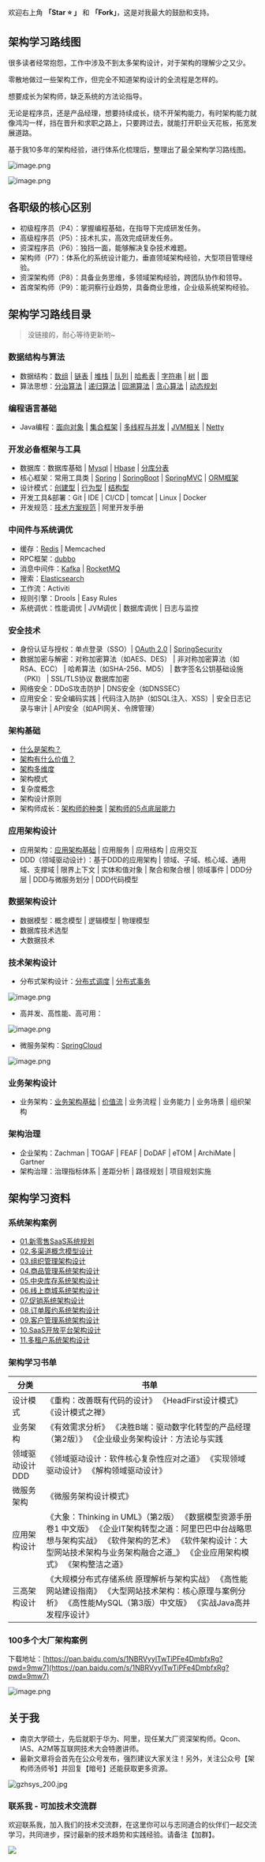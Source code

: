 欢迎右上角 **「Star ⭐️ 」** 和 **「Fork」**，这是对我最大的鼓励和支持。

## 架构学习路线图

很多读者经常抱怨，工作中涉及不到太多架构设计，对于架构的理解少之又少。

零散地做过一些架构工作，但完全不知道架构设计的全流程是怎样的。

想要成长为架构师，缺乏系统的方法论指导。

无论是程序员，还是产品经理，想要持续成长，绕不开架构能力，有时架构能力就像鸿沟一样，挡在晋升和求职之路上，只要跨过去，就能打开职业天花板，拓宽发展道路。

基于我10多年的架构经验，进行体系化梳理后，整理出了最全架构学习路线图。

![image.png](pic//image.png)

![image.png](pic//image%201.png)

## 各职级的核心区别

- 初级程序员（P4）：掌握编程基础，在指导下完成研发任务。
- 高级程序员（P5）：技术扎实，高效完成研发任务。
- 资深程序员（P6）：独挡一面，能够解决复杂技术难题。
- 架构师（P7）：体系化的系统设计能力，垂直领域架构经验，大型项目管理经验。
- 资深架构师（P8）：具备业务思维，多领域架构经验，跨团队协作和领导。
- 首席架构师（P9）：能洞察行业趋势，具备商业思维，企业级系统架构经验。

## 架构学习路线目录

> 没链接的，耐心等待更新哟~

### 数据结构与算法

- 数据结构：[数组](https://tangshiye.cn/02.%E7%AE%97%E6%B3%95/01.%20%E6%95%B0%E7%BB%84/01.%20%E6%95%B0%E7%BB%84%E5%9F%BA%E7%A1%80%E7%9F%A5%E8%AF%86/01.%20%E6%95%B0%E7%BB%84%E5%9F%BA%E7%A1%80%E7%9F%A5%E8%AF%86.html) | [链表](https://tangshiye.cn/02.%E7%AE%97%E6%B3%95/02.%20%E9%93%BE%E8%A1%A8/01.%20%E9%93%BE%E8%A1%A8%E5%9F%BA%E7%A1%80%E7%9F%A5%E8%AF%86/01.%20%E9%93%BE%E8%A1%A8%E5%9F%BA%E7%A1%80%E7%9F%A5%E8%AF%86.html) | [堆栈](https://tangshiye.cn/02.%E7%AE%97%E6%B3%95/03.%20%E5%A0%86%E6%A0%88/01.%20%E5%A0%86%E6%A0%88%E5%9F%BA%E7%A1%80%E7%9F%A5%E8%AF%86/01.%20%E5%A0%86%E6%A0%88%E5%9F%BA%E7%A1%80%E7%9F%A5%E8%AF%86.html) | [队列](https://tangshiye.cn/02.%E7%AE%97%E6%B3%95/04.%20%E9%98%9F%E5%88%97/01.%20%E9%98%9F%E5%88%97%E5%9F%BA%E7%A1%80%E7%9F%A5%E8%AF%86/01.%20%E9%98%9F%E5%88%97%E5%9F%BA%E7%A1%80%E7%9F%A5%E8%AF%86.html) | [哈希表](https://tangshiye.cn/02.%E7%AE%97%E6%B3%95/05.%20%E5%93%88%E5%B8%8C%E8%A1%A8/01.%20%E5%93%88%E5%B8%8C%E8%A1%A8%E7%9F%A5%E8%AF%86.html) | [字符串](https://tangshiye.cn/02.%E7%AE%97%E6%B3%95/06.%20%E5%AD%97%E7%AC%A6%E4%B8%B2/01.%20%E5%AD%97%E7%AC%A6%E4%B8%B2%E5%9F%BA%E7%A1%80%E7%9F%A5%E8%AF%86/01.%20%E5%AD%97%E7%AC%A6%E4%B8%B2%E5%9F%BA%E7%A1%80%E7%9F%A5%E8%AF%86.html) | [树](https://tangshiye.cn/02.%E7%AE%97%E6%B3%95/07.%20%E6%A0%91/01.%20%E4%BA%8C%E5%8F%89%E6%A0%91/01.%20%E6%A0%91%E4%B8%8E%E4%BA%8C%E5%8F%89%E6%A0%91%E7%9A%84%E5%9F%BA%E7%A1%80%E7%9F%A5%E8%AF%86.html) | [图](https://tangshiye.cn/02.%E7%AE%97%E6%B3%95/08.%20%E5%9B%BE/01.%20%E5%9B%BE%E7%9A%84%E5%9F%BA%E7%A1%80%E7%9F%A5%E8%AF%86/01.%20%E5%9B%BE%E7%9A%84%E5%AE%9A%E4%B9%89%E5%92%8C%E5%88%86%E7%B1%BB.html)
- 算法思想：[分治算法](https://tangshiye.cn/02.%E7%AE%97%E6%B3%95/09.%20%E5%9F%BA%E7%A1%80%E7%AE%97%E6%B3%95/03.%20%E5%88%86%E6%B2%BB%E7%AE%97%E6%B3%95/01.%20%E5%88%86%E6%B2%BB%E7%AE%97%E6%B3%95%E7%9F%A5%E8%AF%86.html) | [递归算法](https://tangshiye.cn/02.%E7%AE%97%E6%B3%95/09.%20%E5%9F%BA%E7%A1%80%E7%AE%97%E6%B3%95/02.%20%E9%80%92%E5%BD%92%E7%AE%97%E6%B3%95/01.%20%E9%80%92%E5%BD%92%E7%AE%97%E6%B3%95%E7%9F%A5%E8%AF%86.html) | [回溯算法](https://tangshiye.cn/02.%E7%AE%97%E6%B3%95/09.%20%E5%9F%BA%E7%A1%80%E7%AE%97%E6%B3%95/04.%20%E5%9B%9E%E6%BA%AF%E7%AE%97%E6%B3%95/01.%20%E5%9B%9E%E6%BA%AF%E7%AE%97%E6%B3%95%E7%9F%A5%E8%AF%86.html) | [贪心算法](https://tangshiye.cn/02.%E7%AE%97%E6%B3%95/09.%20%E5%9F%BA%E7%A1%80%E7%AE%97%E6%B3%95/05.%20%E8%B4%AA%E5%BF%83%E7%AE%97%E6%B3%95/01.%20%E8%B4%AA%E5%BF%83%E7%AE%97%E6%B3%95%E7%9F%A5%E8%AF%86.html) | [动态规划](https://tangshiye.cn/02.%E7%AE%97%E6%B3%95/10.%20%E5%8A%A8%E6%80%81%E8%A7%84%E5%88%92/01.%20%E5%8A%A8%E6%80%81%E8%A7%84%E5%88%92%E5%9F%BA%E7%A1%80/01.%20%E5%8A%A8%E6%80%81%E8%A7%84%E5%88%92%E5%9F%BA%E7%A1%80%E7%9F%A5%E8%AF%86.html)

### 编程语言基础

- Java编程：[面向对象](https://tangshiye.cn/01.Java/01.Java%E5%9F%BA%E7%A1%80/01.%E9%9D%A2%E5%90%91%E5%AF%B9%E8%B1%A1.html) | [集合框架](https://tangshiye.cn/01.Java/02.Java%E9%9B%86%E5%90%88%E6%A1%86%E6%9E%B6/01.%E6%A6%82%E8%A7%88.html) | [多线程与并发](https://tangshiye.cn/01.Java/03.Java%E5%A4%9A%E7%BA%BF%E7%A8%8B%E4%B8%8E%E5%B9%B6%E5%8F%91/01.%E5%B9%B6%E5%8F%91%E7%BC%96%E7%A8%8B%E7%9A%84%E4%BC%98%E7%BC%BA%E7%82%B9.html) | [JVM相关](https://tangshiye.cn/01.Java/04.JVM%E7%9B%B8%E5%85%B3/01.JVM%E5%86%85%E5%AD%98%E7%BB%93%E6%9E%84.html) | [Netty](https://tangshiye.cn/01.Java/06.Netty/01.netty%E5%85%A5%E9%97%A8%EF%BC%88%E4%B8%80%EF%BC%89%20netty%E4%BB%8B%E7%BB%8D.html) 

### 开发必备框架与工具

- 数据库：数据库基础  | [Mysql](https://tangshiye.cn/03.%E6%95%B0%E6%8D%AE%E5%BA%93/01.Mysql%E8%AF%A6%E8%A7%A3/)  | [Hbase](https://tangshiye.cn/03.%E6%95%B0%E6%8D%AE%E5%BA%93/03.Hbase%E8%AF%A6%E8%A7%A3/01.HBase%E6%9E%B6%E6%9E%84.html) | [分库分表](https://tangshiye.cn/04.%E6%A1%86%E6%9E%B6%E4%B8%8E%E4%B8%AD%E9%97%B4%E4%BB%B6/10.Sharding-JDBC/)
- 核心框架：常用工具类 | [Spring](https://tangshiye.cn/04.%E6%A1%86%E6%9E%B6%E4%B8%8E%E4%B8%AD%E9%97%B4%E4%BB%B6/01.Spring/) | [SpringBoot](https://tangshiye.cn/04.%E6%A1%86%E6%9E%B6%E4%B8%8E%E4%B8%AD%E9%97%B4%E4%BB%B6/03.SpringBoot/) | [SpringMVC](https://tangshiye.cn/04.%E6%A1%86%E6%9E%B6%E4%B8%8E%E4%B8%AD%E9%97%B4%E4%BB%B6/02.SpringMVC/) | [ORM框架](https://tangshiye.cn/04.%E6%A1%86%E6%9E%B6%E4%B8%8E%E4%B8%AD%E9%97%B4%E4%BB%B6/09.Mybatis/)
- 设计模式：[创建型](https://tangshiye.cn/01.Java/05.%E8%AE%BE%E8%AE%A1%E6%A8%A1%E5%BC%8F/) | [行为型](https://tangshiye.cn/01.Java/05.%E8%AE%BE%E8%AE%A1%E6%A8%A1%E5%BC%8F/) | [结构型](https://tangshiye.cn/01.Java/05.%E8%AE%BE%E8%AE%A1%E6%A8%A1%E5%BC%8F/)
- 开发工具&部署：Git | IDE | CI/CD | tomcat | Linux | Docker
- 开发规范：[技术方案规范](https://tangshiye.cn/07.%E5%BC%80%E5%8F%91%E8%A7%84%E8%8C%83/01.%E6%8A%80%E6%9C%AF%E6%96%B9%E6%A1%88%E6%A8%A1%E6%9D%BF.html) | 阿里开发手册

### 中间件与系统调优

- 缓存：[Redis](https://tangshiye.cn/03.%E6%95%B0%E6%8D%AE%E5%BA%93/02.Redis%E8%AF%A6%E8%A7%A3/) | Memcached
- RPC框架：[dubbo](https://tangshiye.cn/04.%E6%A1%86%E6%9E%B6%E4%B8%8E%E4%B8%AD%E9%97%B4%E4%BB%B6/06.Dubbo)
- 消息中间件：[Kafka](https://tangshiye.cn/04.%E6%A1%86%E6%9E%B6%E4%B8%8E%E4%B8%AD%E9%97%B4%E4%BB%B6/07.Kafka/) | [RocketMQ](https://tangshiye.cn/04.%E6%A1%86%E6%9E%B6%E4%B8%8E%E4%B8%AD%E9%97%B4%E4%BB%B6/08.RocketMQ/)
- 搜索：[Elasticsearch](https://tangshiye.cn/03.%E6%95%B0%E6%8D%AE%E5%BA%93/04.Elasticsearch/)
- 工作流：Activiti
- 规则引擎：Drools | Easy Rules
- 系统调优：性能调优 | JVM调优 | 数据库调优 | 日志与监控

### 安全技术

- 身份认证与授权：单点登录（SSO）| [OAuth 2.0](https://tangshiye.cn/04.%E6%A1%86%E6%9E%B6%E4%B8%8E%E4%B8%AD%E9%97%B4%E4%BB%B6/11.OAuth2/) | [SpringSecurity](https://tangshiye.cn/04.%E6%A1%86%E6%9E%B6%E4%B8%8E%E4%B8%AD%E9%97%B4%E4%BB%B6/05.SpringSecurity/)
- 数据加密与解密：对称加密算法（如AES、DES） | 非对称加密算法（如RSA、ECC） | 哈希算法（如SHA-256、MD5） | 数字签名公钥基础设施（PKI） | SSL/TLS协议 数据库加密
- 网络安全：DDoS攻击防护 | DNS安全（如DNSSEC）
- 应用安全：安全编码实践 | 代码注入防护（如SQL注入、XSS）| 安全日志记录与审计 | API安全（如API网关、令牌管理）

### 架构基础

- [什么是架构？](https://tangshiye.cn/05.%E6%9E%B6%E6%9E%84%E8%AE%BE%E8%AE%A1/01.%E4%B8%80%E6%96%87%E6%90%9E%E6%87%82%E4%BB%80%E4%B9%88%E6%98%AF%E6%9E%B6%E6%9E%84.html)
- [架构有什么价值？](https://tangshiye.cn/05.%E6%9E%B6%E6%9E%84%E8%AE%BE%E8%AE%A1/02.%E4%B8%80%E6%96%87%E6%90%9E%E6%87%82%E6%9E%B6%E6%9E%84%E8%AE%BE%E8%AE%A1%E7%9A%84%E7%9B%AE%E7%9A%84.html)
- [架构多维度](https://tangshiye.cn/05.%E6%9E%B6%E6%9E%84%E8%AE%BE%E8%AE%A1/03.%E4%BB%8E%E5%A4%9A%E7%BB%B4%E5%BA%A6%E7%90%86%E8%A7%A3%E6%9E%B6%E6%9E%84.html)
- 架构模式
- 复杂度概念
- 架构设计原则
- 架构师成长：[架构师的种类](https://tangshiye.cn/05.%E6%9E%B6%E6%9E%84%E8%AE%BE%E8%AE%A1/99.%E6%9E%B6%E6%9E%84%E5%B8%88%E6%88%90%E9%95%BF%E8%B7%AF%E7%BA%BF.html) | [架构师的5点底层能力](https://tangshiye.cn/05.%E6%9E%B6%E6%9E%84%E8%AE%BE%E8%AE%A1/11.%E6%9E%B6%E6%9E%84%E5%B8%88%E6%88%90%E9%95%BF/02.%E6%9E%B6%E6%9E%84%E5%B8%88%E7%9A%845%E7%82%B9%E5%BA%95%E5%B1%82%E8%83%BD%E5%8A%9B.html)

### 应用架构设计

- 应用架构：[应用架构基础](https://tangshiye.cn/05.%E6%9E%B6%E6%9E%84%E8%AE%BE%E8%AE%A1/05.%E5%BA%94%E7%94%A8%E6%9E%B6%E6%9E%84%E7%9A%84%E6%A0%B8%E5%BF%83%E6%A6%82%E5%BF%B5.html) | 应用服务 | 应用结构 | 应用交互
- DDD（领域驱动设计）：基于DDD的应用架构 | 领域、子域、核心域、通用域、支撑域 | 限界上下文 | 实体和值对象 | 聚合和聚合根 | 领域事件 | DDD分层 | DDD与微服务划分 | DDD代码模型

### 数据架构设计

- 数据模型：概念模型 | 逻辑模型 | 物理模型
- 数据库技术选型
- 大数据技术

### 技术架构设计

- 分布式架构设计：[分布式调度](https://tangshiye.cn/04.%E6%A1%86%E6%9E%B6%E4%B8%8E%E4%B8%AD%E9%97%B4%E4%BB%B6/12.XXL-JOB/) | [分布式事务](https://tangshiye.cn/05.%E6%9E%B6%E6%9E%84%E8%AE%BE%E8%AE%A1/05.%E5%88%86%E5%B8%83%E5%BC%8F%E4%BA%8B%E5%8A%A1/)

![image.png](pic//image%202.png)

- 高并发、高性能、高可用：

![image.png](pic//image%203.png)

- 微服务架构：[SpringCloud](https://tangshiye.cn/04.%E6%A1%86%E6%9E%B6%E4%B8%8E%E4%B8%AD%E9%97%B4%E4%BB%B6/04.SpringCloud/)

![image.png](pic//image%204.png)

### 业务架构设计

- 业务架构：[业务架构基础](https://tangshiye.cn/05.%E6%9E%B6%E6%9E%84%E8%AE%BE%E8%AE%A1/04.%E4%B8%9A%E5%8A%A1%E6%9E%B6%E6%9E%84%E7%9A%84%E6%A0%B8%E5%BF%83%E6%A6%82%E5%BF%B5.html) | [价值流](https://tangshiye.cn/05.%E6%9E%B6%E6%9E%84%E8%AE%BE%E8%AE%A1/11.%E6%9E%B6%E6%9E%84%E5%B8%88%E6%88%90%E9%95%BF/02.%E6%9E%B6%E6%9E%84%E5%B8%88%E7%9A%845%E7%82%B9%E5%BA%95%E5%B1%82%E8%83%BD%E5%8A%9B.html) | 业务流程 | 业务能力 | 业务场景 | 组织架构

### 架构治理

- 企业架构：Zachman | TOGAF | FEAF | DoDAF | eTOM | ArchiMate | Gartner
- 架构治理：治理指标体系 | 差距分析 | 路径规划 | 项目规划实施



## 架构学习资料

### 系统架构案例

- [01.新零售SaaS系统规划](https://tangshiye.cn/06.%E7%B3%BB%E7%BB%9F%E6%A1%88%E4%BE%8B/01.%E6%96%B0%E9%9B%B6%E5%94%AESaaS%E7%B3%BB%E7%BB%9F%E8%A7%84%E5%88%92.html)
- [02.多渠道概念模型设计](https://tangshiye.cn/06.%E7%B3%BB%E7%BB%9F%E6%A1%88%E4%BE%8B/02.%E5%A4%9A%E6%B8%A0%E9%81%93%E6%A6%82%E5%BF%B5%E6%A8%A1%E5%9E%8B%E8%AE%BE%E8%AE%A1.html)
- [03.组织管理架构设计](https://tangshiye.cn/06.%E7%B3%BB%E7%BB%9F%E6%A1%88%E4%BE%8B/03.%E7%BB%84%E7%BB%87%E7%AE%A1%E7%90%86%E6%9E%B6%E6%9E%84%E8%AE%BE%E8%AE%A1.html)
- [04.商品管理系统架构设计](https://tangshiye.cn/06.%E7%B3%BB%E7%BB%9F%E6%A1%88%E4%BE%8B/04.%E5%95%86%E5%93%81%E7%AE%A1%E7%90%86%E7%B3%BB%E7%BB%9F%E6%9E%B6%E6%9E%84%E8%AE%BE%E8%AE%A1.html)
- [05.中央库存系统架构设计](https://tangshiye.cn/06.%E7%B3%BB%E7%BB%9F%E6%A1%88%E4%BE%8B/05.%E4%B8%AD%E5%A4%AE%E5%BA%93%E5%AD%98%E7%B3%BB%E7%BB%9F%E6%9E%B6%E6%9E%84%E8%AE%BE%E8%AE%A1.html)
- [06.线上商城系统架构设计](https://tangshiye.cn/06.%E7%B3%BB%E7%BB%9F%E6%A1%88%E4%BE%8B/06.%E7%BA%BF%E4%B8%8A%E5%95%86%E5%9F%8E%E7%B3%BB%E7%BB%9F%E6%9E%B6%E6%9E%84%E8%AE%BE%E8%AE%A1.html)
- [07.促销系统架构设计](https://tangshiye.cn/06.%E7%B3%BB%E7%BB%9F%E6%A1%88%E4%BE%8B/07.%E4%BF%83%E9%94%80%E7%B3%BB%E7%BB%9F%E6%9E%B6%E6%9E%84%E8%AE%BE%E8%AE%A1.html)
- [08.订单履约系统架构设计](https://tangshiye.cn/06.%E7%B3%BB%E7%BB%9F%E6%A1%88%E4%BE%8B/08.%E8%AE%A2%E5%8D%95%E5%B1%A5%E7%BA%A6%E7%B3%BB%E7%BB%9F%E6%9E%B6%E6%9E%84%E8%AE%BE%E8%AE%A1.html)
- [09.客户管理系统架构设计](https://tangshiye.cn/06.%E7%B3%BB%E7%BB%9F%E6%A1%88%E4%BE%8B/09.%E5%AE%A2%E6%88%B7%E7%AE%A1%E7%90%86%E7%B3%BB%E7%BB%9F%E6%9E%B6%E6%9E%84%E8%AE%BE%E8%AE%A1.html)
- [10.SaaS开放平台架构设计](https://tangshiye.cn/06.%E7%B3%BB%E7%BB%9F%E6%A1%88%E4%BE%8B/10.SaaS%E5%BC%80%E6%94%BE%E5%B9%B3%E5%8F%B0%E6%9E%B6%E6%9E%84%E8%AE%BE%E8%AE%A1.html)
- [11.多租户系统架构设计](https://tangshiye.cn/06.%E7%B3%BB%E7%BB%9F%E6%A1%88%E4%BE%8B/11.%E5%A4%9A%E7%A7%9F%E6%88%B7%E7%B3%BB%E7%BB%9F%E6%9E%B6%E6%9E%84%E8%AE%BE%E8%AE%A1.html)

### 架构学习书单

| **分类**        | **书单**                                                     |
| --------------- | ------------------------------------------------------------ |
| 设计模式        | 《重构：改善既有代码的设计》 《HeadFirst设计模式》 《设计模式之禅》 |
| 业务架构        | 《有效需求分析》 《决胜B端：驱动数字化转型的产品经理（第2版）》 《企业级业务架构设计：方法论与实践 |
| 领域驱动设计DDD | 《领域驱动设计：软件核心复杂性应对之道》 《实现领域驱动设计》 《解构领域驱动设计》 |
| 微服务架构      | 《微服务架构设计模式》                                       |
| 应用架构设计    | 《大象：Thinking in UML》（第2版） 《数据模型资源手册 卷1 中文版》 《企业IT架构转型之道：阿里巴巴中台战略思想与架构实战》 《软件架构的艺术》 《软件架构设计：大型网站技术架构与业务架构融合之道_》 《企业应用架构模式》 《架构整洁之道》 |
| 三高架构设计    | 《大规模分布式存储系统 原理解析与架构实战》 《高性能网站建设指南》 《大型网站技术架构：核心原理与案例分析》 《高性能MySQL（第3版）中文版》 《实战Java高并发程序设计》 |

### 100多个大厂架构案例

下载地址：[https://pan.baidu.com/s/1NBRVyylTwTiPFe4DmbfxRg?pwd=9mw7](https://pan.baidu.com/s/1NBRVyylTwTiPFe4DmbfxRg?pwd=9mw7)

![image.png](pic//image%205.png)

## 关于我

- 南京大学硕士，先后就职于华为、阿里，现任某大厂资深架构师。Qcon、IAS、A2M等互联网技术大会特邀讲师。
- 最新文章将会首先在公众号发布，强烈建议大家关注！另外，关注公众号【架构师汤师爷】并回复【暗号】还能获取更多资源。

![gzhsys_200.jpg](pic//gzhsys_200.jpg)

### 联系我 - 可加技术交流群

欢迎联系我，加入我们的技术交流群，在这里你可以与志同道合的伙伴们一起交流学习，共同进步，探讨最新的技术趋势和实践经验。请备注【加群】。

![](pic//vx_200.jpg)
